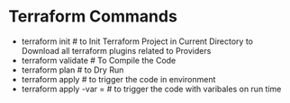 # Terraform Commands
- terraform init               # to Init Terraform Project in Current Directory to Download all terraform plugins related to Providers
- terraform validate           # To Compile the Code
- terraform plan               # to Dry Run
- terraform apply              # to trigger the code in environment
- terraform apply -var <varName>=<varValue> # to trigger the code with varibales on run time